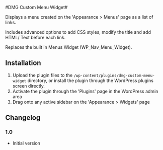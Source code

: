 #DMG Custom Menu Widget#

Displays a menu created on the 'Appearance > Menus' page as a list of links.

Includes advanced options to add CSS styles, modify the title and add HTML/ Text before each link.

Replaces the built in Menus Widget (WP_Nav_Menu_Widget).

## Installation ##
1. Upload the plugin files to the `/wp-content/plugins/dmg-custom-menu-widget` directory, or install the plugin through the WordPress plugins screen directly.
1. Activate the plugin through the \'Plugins\' page in the WordPress admin area
1. Drag onto any active sidebar on the \'Appearance > Widgets\' page

## Changelog ##
### 1.0 ###
* Initial version